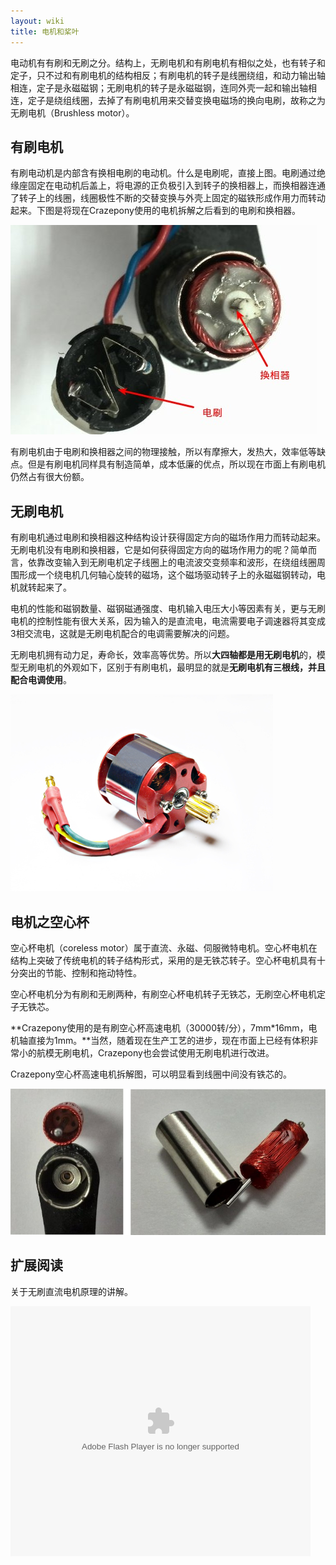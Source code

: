 ```yaml
---
layout: wiki
title: 电机和桨叶
---
```


电动机有有刷和无刷之分。结构上，无刷电机和有刷电机有相似之处，也有转子和定子，只不过和有刷电机的结构相反；有刷电机的转子是线圈绕组，和动力输出轴相连，定子是永磁磁钢；无刷电机的转子是永磁磁钢，连同外壳一起和输出轴相连，定子是绕组线圈，去掉了有刷电机用来交替变换电磁场的换向电刷，故称之为无刷电机（Brushless motor）。

## 有刷电机
有刷电动机是内部含有换相电刷的电动机。什么是电刷呢，直接上图。电刷通过绝缘座固定在电动机后盖上，将电源的正负极引入到转子的换相器上，而换相器连通了转子上的线圈，线圈极性不断的交替变换与外壳上固定的磁铁形成作用力而转动起来。下图是将现在Crazepony使用的电机拆解之后看到的电刷和换相器。

![](/assets/img/motor-dianshua.jpg)

有刷电机由于电刷和换相器之间的物理接触，所以有摩擦大，发热大，效率低等缺点。但是有刷电机同样具有制造简单，成本低廉的优点，所以现在市面上有刷电机仍然占有很大份额。

## 无刷电机
有刷电机通过电刷和换相器这种结构设计获得固定方向的磁场作用力而转动起来。无刷电机没有电刷和换相器，它是如何获得固定方向的磁场作用力的呢？简单而言，依靠改变输入到无刷电机定子线圈上的电流波交变频率和波形，在绕组线圈周围形成一个绕电机几何轴心旋转的磁场，这个磁场驱动转子上的永磁磁钢转动，电机就转起来了。

电机的性能和磁钢数量、磁钢磁通强度、电机输入电压大小等因素有关，更与无刷电机的控制性能有很大关系，因为输入的是直流电，电流需要电子调速器将其变成3相交流电，这就是无刷电机配合的电调需要解决的问题。

无刷电机拥有动力足，寿命长，效率高等优势。所以**大四轴都是用无刷电机**的，模型无刷电机的外观如下，区别于有刷电机，最明显的就是**无刷电机有三根线，并且配合电调使用**。

![](/assets/img/motor-wushua.jpg)

## 电机之空心杯
空心杯电机（coreless motor）属于直流、永磁、伺服微特电机。空心杯电机在结构上突破了传统电机的转子结构形式，采用的是无铁芯转子。空心杯电机具有十分突出的节能、控制和拖动特性。

空心杯电机分为有刷和无刷两种，有刷空心杯电机转子无铁芯，无刷空心杯电机定子无铁芯。

**Crazepony使用的是有刷空心杯高速电机（30000转/分），7mm*16mm，电机轴直接为1mm。**当然，随着现在生产工艺的进步，现在市面上已经有体积非常小的航模无刷电机，Crazepony也会尝试使用无刷电机进行改进。

Crazepony空心杯高速电机拆解图，可以明显看到线圈中间没有铁芯的。

![](/assets/img/coreless-motor.png)

## 扩展阅读

关于无刷直流电机原理的讲解。

<embed src="http://player.youku.com/player.php/sid/XMzI4MzkxMTg4/v.swf" allowFullScreen="true" quality="high" width="480" height="400" align="middle" allowScriptAccess="always" type="application/x-shockwave-flash"></embed>

